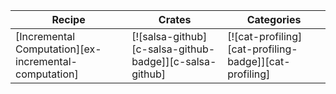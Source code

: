| Recipe | Crates | Categories |
|---|---|---|
| [Incremental Computation][ex-incremental-computation] | [![salsa-github][c-salsa-github-badge]][c-salsa-github] | [![cat-profiling][cat-profiling-badge]][cat-profiling] |

